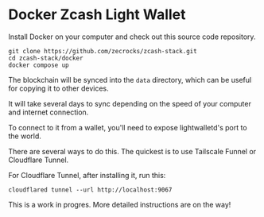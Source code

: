 # Docker Zcash Light Wallet

Install Docker on your computer and check out this source code repository.

```
git clone https://github.com/zecrocks/zcash-stack.git
cd zcash-stack/docker
docker compose up
```

The blockchain will be synced into the ```data``` directory, which can be useful for copying it to other devices.

It will take several days to sync depending on the speed of your computer and internet connection.

To connect to it from a wallet, you'll need to expose lightwalletd's port to the world.

There are several ways to do this. The quickest is to use Tailscale Funnel or Cloudflare Tunnel.

For Cloudflare Tunnel, after installing it, run this:

```
cloudflared tunnel --url http://localhost:9067
```

This is a work in progres. More detailed instructions are on the way!
